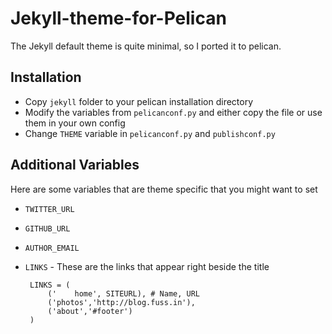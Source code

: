 Jekyll-theme-for-Pelican
========================

The Jekyll default theme is quite minimal, so I ported it to pelican.

## Installation

 - Copy `jekyll` folder to your pelican installation directory
 - Modify the variables from `pelicanconf.py` and either copy the file or use them in your own config
 - Change `THEME` variable in `pelicanconf.py` and `publishconf.py`
 
## Additional Variables

Here are some variables that are theme specific that you might want to set
 
 - `TWITTER_URL`
 - `GITHUB_URL`
 - `AUTHOR_EMAIL`
 - `LINKS` - These are the links that appear right beside the title
 
        LINKS = (
            ('    home', SITEURL), # Name, URL
            ('photos','http://blog.fuss.in'),
            ('about','#footer')
        )

